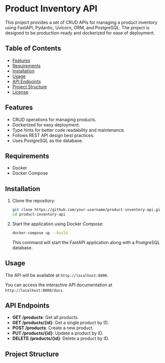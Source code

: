 # Product Inventory API

This project provides a set of CRUD APIs for managing a product inventory using FastAPI, Pydantic, Uvicorn, ORM, and PostgreSQL. The project is designed to be production-ready and dockerized for ease of deployment.

## Table of Contents

- [Features](#features)
- [Requirements](#requirements)
- [Installation](#installation)
- [Usage](#usage)
- [API Endpoints](#api-endpoints)
- [Project Structure](#project-structure)
- [License](#license)

## Features

- CRUD operations for managing products.
- Dockerized for easy deployment.
- Type hints for better code readability and maintenance.
- Follows REST API design best practices.
- Uses PostgreSQL as the database.

## Requirements

- Docker
- Docker Compose

## Installation

1. Clone the repository:

    ```bash
    git clone https://github.com/your-username/product-inventory-api.git
    cd product-inventory-api
    ```

2. Start the application using Docker Compose:

    ```bash
    docker-compose up --build
    ```

    This command will start the FastAPI application along with a PostgreSQL database.

## Usage

The API will be available at `http://localhost:8000`.

You can access the interactive API documentation at `http://localhost:8000/docs`.

## API Endpoints

- **GET /products**: Get all products.
- **GET /products/{id}**: Get a single product by ID.
- **POST /products**: Create a new product.
- **PUT /products/{id}**: Update a product by ID.
- **DELETE /products/{id}**: Delete a product by ID.

## Project Structure

